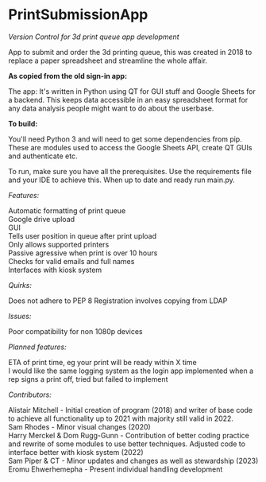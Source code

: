 # PrintSubmissionApp
*Version Control for 3d print queue app development*

App to submit and order the 3d printing queue, this was created in 2018 to replace a paper spreadsheet and streamline the whole affair. 

**As copied from the old sign-in app:**

The app: It's written in Python using QT for GUI stuff and Google Sheets for a backend. This keeps data accessible in an easy spreadsheet format for any data analysis people might want to do about the userbase.

**To build:**

You'll need Python 3 and will need to get some dependencies from pip. These are modules used to access the Google Sheets API, create QT GUIs and authenticate etc.  

To run, make sure you have all the prerequisites. Use the requirements file and your IDE to achieve this. 
When up to date and ready run main.py.

*Features:*

  Automatic formatting of print queue  
  Google drive upload    
  GUI  
  Tells user position in queue after print upload  
  Only allows supported printers  
  Passive agressive when print is over 10 hours   
  Checks for valid emails and full names  
  Interfaces with kiosk system
  
*Quirks:*

  Does not adhere to PEP 8
  Registration involves copying from LDAP 


*Issues:*

  Poor compatibility for non 1080p devices     


*Planned features:*

  ETA of print time, eg your print will be ready within X time      
  I would like the same logging system as the login app implemented when a rep signs a print off, tried but failed to implement   
  
*Contributors:*

Alistair Mitchell - Initial creation of program (2018) and writer of base code to achieve all functionality up to 2021 with majority still valid in 2022.  
Sam Rhodes - Minor visual changes (2020)  
Harry Merckel & Dom Rugg-Gunn - Contribution of better coding practice and rewrite of some modules to use better techniques. Adjusted code to interface better with kiosk system (2022)  
Sam Piper & CT - Minor updates and changes as well as stewardship (2023)  
Eromu Ehwerhemepha - Present individual handling development  
